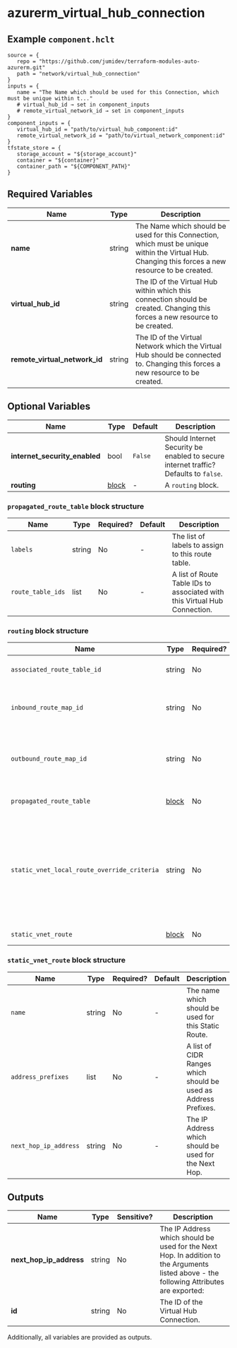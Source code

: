# azurerm_virtual_hub_connection



## Example `component.hclt`

```hcl
source = {
   repo = "https://github.com/jumidev/terraform-modules-auto-azurerm.git"   
   path = "network/virtual_hub_connection"   
}
inputs = {
   name = "The Name which should be used for this Connection, which must be unique within t..."   
   # virtual_hub_id → set in component_inputs
   # remote_virtual_network_id → set in component_inputs
}
component_inputs = {
   virtual_hub_id = "path/to/virtual_hub_component:id"   
   remote_virtual_network_id = "path/to/virtual_network_component:id"   
}
tfstate_store = {
   storage_account = "${storage_account}"   
   container = "${container}"   
   container_path = "${COMPONENT_PATH}"   
}
```

## Required Variables

| Name | Type |  Description |
| ---- | --------- |  ----------- |
| **name** | string |  The Name which should be used for this Connection, which must be unique within the Virtual Hub. Changing this forces a new resource to be created. | 
| **virtual_hub_id** | string |  The ID of the Virtual Hub within which this connection should be created. Changing this forces a new resource to be created. | 
| **remote_virtual_network_id** | string |  The ID of the Virtual Network which the Virtual Hub should be connected to. Changing this forces a new resource to be created. | 

## Optional Variables

| Name | Type |  Default  |  Description |
| ---- | --------- |  ----------- | ----------- |
| **internet_security_enabled** | bool |  `False`  |  Should Internet Security be enabled to secure internet traffic? Defaults to `false`. | 
| **routing** | [block](#routing-block-structure) |  -  |  A `routing` block. | 

### `propagated_route_table` block structure

| Name | Type | Required? | Default | Description |
| ---- | ---- | --------- | ------- | ----------- |
| `labels` | string | No | - | The list of labels to assign to this route table. |
| `route_table_ids` | list | No | - | A list of Route Table IDs to associated with this Virtual Hub Connection. |

### `routing` block structure

| Name | Type | Required? | Default | Description |
| ---- | ---- | --------- | ------- | ----------- |
| `associated_route_table_id` | string | No | - | The ID of the route table associated with this Virtual Hub connection. |
| `inbound_route_map_id` | string | No | - | The resource ID of the Route Map associated with this Routing Configuration for inbound learned routes. |
| `outbound_route_map_id` | string | No | - | The resource ID of the Route Map associated with this Routing Configuration for outbound advertised routes. |
| `propagated_route_table` | [block](#propagated_route_table-block-structure) | No | - | A 'propagated_route_table' block. |
| `static_vnet_local_route_override_criteria` | string | No | Contains | The static VNet local route override criteria that is used to determine whether NVA in spoke VNet is bypassed for traffic with destination in spoke VNet. Possible values are 'Contains' and 'Equal'. Defaults to 'Contains'. Changing this forces a new resource to be created. |
| `static_vnet_route` | [block](#static_vnet_route-block-structure) | No | - | A 'static_vnet_route' block. |

### `static_vnet_route` block structure

| Name | Type | Required? | Default | Description |
| ---- | ---- | --------- | ------- | ----------- |
| `name` | string | No | - | The name which should be used for this Static Route. |
| `address_prefixes` | list | No | - | A list of CIDR Ranges which should be used as Address Prefixes. |
| `next_hop_ip_address` | string | No | - | The IP Address which should be used for the Next Hop. |



## Outputs

| Name | Type | Sensitive? | Description |
| ---- | ---- | --------- | --------- |
| **next_hop_ip_address** | string | No  | The IP Address which should be used for the Next Hop. In addition to the Arguments listed above - the following Attributes are exported: | 
| **id** | string | No  | The ID of the Virtual Hub Connection. | 

Additionally, all variables are provided as outputs.
